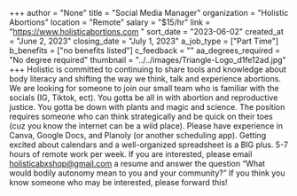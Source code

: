 +++
author = "None"
title = "Social Media Manager"
organization = "Holistic Abortions"
location = "Remote"
salary = "$15/hr"
link = "https://www.holisticabortions.com "
sort_date = "2023-06-02"
created_at = "June 2, 2023"
closing_date = "July 1, 2023"
a_job_type = ["Part Time"]
b_benefits = ["no benefits listed"]
c_feedback = ""
aa_degrees_required = "No degree required"
thumbnail = "../../images/Triangle-Logo_d1fe12ad.jpg"
+++
Holistic is committed to continuing to share tools and knowledge about body literacy and shifting the way we think, talk and experience abortions.  We are looking for someone to join our small team who is familiar with the socials (IG, Tiktok, ect). You gotta be all in with abortion and reproductive justice. You gotta be down with plants and magic and science. The position requires someone who can think strategically and be quick on their toes (cuz you know the internet can be a wild place). Please have experience in Canva, Google Docs, and Planoly (or another scheduling app). Getting excited about calendars and a well-organized spreadsheet is a BIG plus.  5-7 hours of remote work per week.
If you are interested, please email holisticabxshop@gmail.com a resume and answer the question “What would bodily autonomy mean to you and your community?” If you think you know someone who may be interested, please forward this!